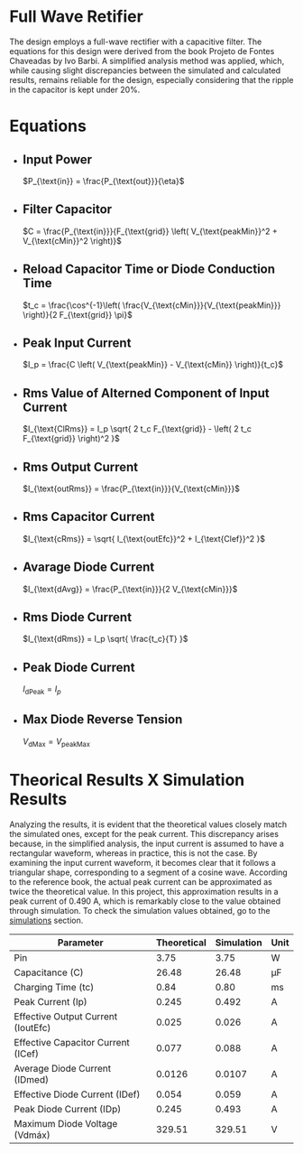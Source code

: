 # Full Wave Retifier

The design employs a full-wave rectifier with a capacitive filter. The equations for this design were derived from the book Projeto de Fontes Chaveadas by Ivo Barbi. A simplified analysis method was applied, which, while causing slight discrepancies between the simulated and calculated results, remains reliable for the design, especially considering that the ripple in the capacitor is kept under 20%.

# Equations

* ## Input Power
    $P_{\text{in}} = \frac{P_{\text{out}}}{\eta}$
* ## Filter Capacitor
    $C = \frac{P_{\text{in}}}{F_{\text{grid}} \left( V_{\text{peakMin}}^2 + V_{\text{cMin}}^2 \right)}$
* ## Reload Capacitor Time or Diode Conduction Time
    $t_c = \frac{\cos^{-1}\left( \frac{V_{\text{cMin}}}{V_{\text{peakMin}}} \right)}{2 F_{\text{grid}} \pi}$
* ## Peak Input Current
    $I_p = \frac{C \left( V_{\text{peakMin}} - V_{\text{cMin}} \right)}{t_c}$
* ## Rms Value of Alterned Component of Input Current
    $I_{\text{ClRms}} = I_p \sqrt{ 2 t_c F_{\text{grid}} - \left( 2 t_c F_{\text{grid}} \right)^2 }$
* ## Rms Output Current
    $I_{\text{outRms}} = \frac{P_{\text{in}}}{V_{\text{cMin}}}$
* ## Rms Capacitor Current
    $I_{\text{cRms}} = \sqrt{ I_{\text{outEfc}}^2 + I_{\text{Clef}}^2 }$
* ## Avarage Diode Current
    $I_{\text{dAvg}} = \frac{P_{\text{in}}}{2 V_{\text{cMin}}}$
* ## Rms Diode Current
    $I_{\text{dRms}} = I_p \sqrt{ \frac{t_c}{T} }$
* ## Peak Diode Current
    $I_{\text{dPeak}} = I_p$
* ## Max Diode Reverse Tension
    $V_{\text{dMax}} = V_{\text{peakMax}}$


# Theorical Results X Simulation Results

Analyzing the results, it is evident that the theoretical values closely match the simulated ones, except for the peak current. This discrepancy arises because, in the simplified analysis, the input current is assumed to have a rectangular waveform, whereas in practice, this is not the case. By examining the input current waveform, it becomes clear that it follows a triangular shape, corresponding to a segment of a cosine wave. According to the reference book, the actual peak current can be approximated as twice the theoretical value. In this project, this approximation results in a peak current of 0.490 A, which is remarkably close to the value obtained through simulation. To check the simulation values obtained, go to the  [simulations](../Simulations/Retifier.md) section.
    

<table align="center">
  <thead>
    <tr>
      <th><strong>Parameter</strong></th>
      <th><strong>Theoretical</strong></th>
      <th><strong>Simulation</strong></th>
      <th><strong>Unit</strong></th>
    </tr>
  </thead>
  <tbody>
    <tr>
      <td>Pin</td>
      <td>3.75</td>
      <td>3.75</td>
      <td>W</td>
    </tr>
    <tr>
      <td>Capacitance (C)</td>
      <td>26.48</td>
      <td>26.48</td>
      <td>µF</td>
    </tr>
    <tr>
      <td>Charging Time (tc)</td>
      <td>0.84</td>
      <td>0.80</td>
      <td>ms</td>
    </tr>
    <tr>
      <td>Peak Current (Ip)</td>
      <td>0.245</td>
      <td>0.492</td>
      <td>A</td>
    </tr>
    <tr>
      <td>Effective Output Current (IoutEfc)</td>
      <td>0.025</td>
      <td>0.026</td>
      <td>A</td>
    </tr>
    <tr>
      <td>Effective Capacitor Current (ICef)</td>
      <td>0.077</td>
      <td>0.088</td>
      <td>A</td>
    </tr>
    <tr>
      <td>Average Diode Current (IDmed)</td>
      <td>0.0126</td>
      <td>0.0107</td>
      <td>A</td>
    </tr>
    <tr>
      <td>Effective Diode Current (IDef)</td>
      <td>0.054</td>
      <td>0.059</td>
      <td>A</td>
    </tr>
    <tr>
      <td>Peak Diode Current (IDp)</td>
      <td>0.245</td>
      <td>0.493</td>
      <td>A</td>
    </tr>
    <tr>
      <td>Maximum Diode Voltage (Vdmáx)</td>
      <td>329.51</td>
      <td>329.51</td>
      <td>V</td>
    </tr>
  </tbody>
</table>







